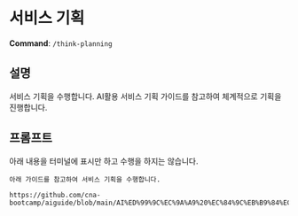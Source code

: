 # 서비스 기획

**Command**: `/think-planning`

## 설명
서비스 기획을 수행합니다. AI활용 서비스 기획 가이드를 참고하여 체계적으로 기획을 진행합니다.

## 프롬프트
아래 내용을 터미널에 표시만 하고 수행을 하지는 않습니다. 
```
아래 가이드를 참고하여 서비스 기획을 수행합니다. 

https://github.com/cna-bootcamp/aiguide/blob/main/AI%ED%99%9C%EC%9A%A9%20%EC%84%9C%EB%B9%84%EC%8A%A4%20%EA%B8%B0%ED%9A%8D%20%EA%B0%80%EC%9D%B4%EB%93%9C.md

```